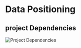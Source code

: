 # Data Positioning

## project Dependencies

![](https://datapos-resources.netlify.app/diagrams/Project%20Dependencies.drawio.svg "Project Dependencies")
